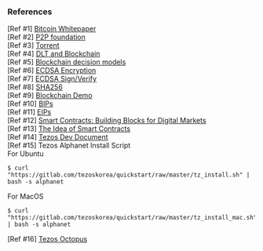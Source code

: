 ### References
[Ref #1] [Bitcoin Whitepaper](https://bitcoin.org/bitcoin.pdf)  
[Ref #2] [P2P foundation](http://p2pfoundation.ning.com/forum/topics/bitcoin-open-source)  
[Ref #3] [Torrent](https://upload.wikimedia.org/wikipedia/commons/5/5a/Qbittorrent_4.1.5.png)  
[Ref #4] [DLT and Blockchain](http://documents.worldbank.org/curated/en/177911513714062215/pdf/122140-WP-PUBLIC-Distributed-Ledger-Technology-and-Blockchain-Fintech-Notes.pdf)  
[Ref #5] [Blockchain decision models](https://medium.com/@sbmeunier/when-do-you-need-blockchain-decision-models-a5c40e7c9ba1)  
[Ref #6] [ECDSA Encryption](https://8gwifi.org/ecfunctions.jsp)  
[Ref #7] [ECDSA Sign/Verify](https://8gwifi.org/ecsignverify.jsp)  
[Ref #8] [SHA256](https://passwordsgenerator.net/sha256-hash-generator/)  
[Ref #9] [Blockchain Demo](https://anders.com/blockchain/blockchain.html)  
[Ref #10] [BIPs](https://github.com/bitcoin/bips)  
[Ref #11] [EIPs](https://github.com/ethereum/EIPs)  
[Ref #12] [Smart Contracts: Building Blocks for Digital Markets](http://www.fon.hum.uva.nl/rob/Courses/InformationInSpeech/CDROM/Literature/LOTwinterschool2006/szabo.best.vwh.net/smart_contracts_2.html)  
[Ref #13] [The Idea of Smart Contracts](http://www.fon.hum.uva.nl/rob/Courses/InformationInSpeech/CDROM/Literature/LOTwinterschool2006/szabo.best.vwh.net/idea.html)  
[Ref #14] [Tezos Dev Document](https://tezos.gitlab.io/master/)  
[Ref #15] Tezos Alphanet Install Script  
For Ubuntu
```
$ curl "https://gitlab.com/tezoskorea/quickstart/raw/master/tz_install.sh" | bash -s alphanet
```
For MacOS
```
$ curl "https://gitlab.com/tezoskorea/quickstart/raw/master/tz_install_mac.sh" | bash -s alphanet
```
[Ref #16] [Tezos Octopus](https://tezos.gitlab.io/tezos/_images/octopus.svg)   
